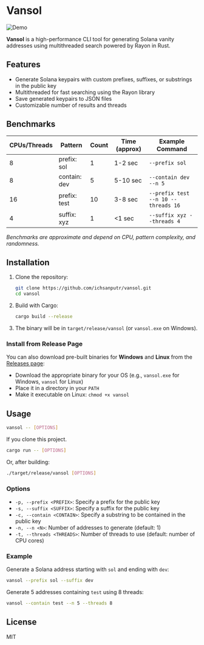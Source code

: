 # Vansol

![Demo](https://i.ibb.co/7wRsHXw/demo.gif)

**Vansol** is a high-performance CLI tool for generating Solana vanity addresses using multithreaded search powered by Rayon in Rust.

## Features
- Generate Solana keypairs with custom prefixes, suffixes, or substrings in the public key
- Multithreaded for fast searching using the Rayon library
- Save generated keypairs to JSON files
- Customizable number of results and threads

## Benchmarks

| CPUs/Threads | Pattern        | Count | Time (approx) | Example Command                                 |
|--------------|---------------|-------|---------------|-------------------------------------------------|
| 8            | prefix: sol   | 1     | 1-2 sec       | `--prefix sol`                                  |
| 8            | contain: dev  | 5     | 5-10 sec      | `--contain dev --n 5`                           |
| 16           | prefix: test  | 10    | 3-8 sec       | `--prefix test --n 10 --threads 16`             |
| 4            | suffix: xyz   | 1     | <1 sec        | `--suffix xyz --threads 4`                      |

*Benchmarks are approximate and depend on CPU, pattern complexity, and randomness.*

## Installation

1. Clone the repository:
   ```sh
   git clone https://github.com/ichsanputr/vansol.git
   cd vansol
   ```
2. Build with Cargo:
   ```sh
   cargo build --release
   ```
3. The binary will be in `target/release/vansol` (or `vansol.exe` on Windows).

### Install from Release Page

You can also download pre-built binaries for **Windows** and **Linux** from the [Releases page](https://github.com/ichsanputr/vansol/releases):

- Download the appropriate binary for your OS (e.g., `vansol.exe` for Windows, `vansol` for Linux)
- Place it in a directory in your `PATH`
- Make it executable on Linux: `chmod +x vansol`

## Usage

```sh
vansol -- [OPTIONS] 

```

If you clone this project.

```sh
cargo run -- [OPTIONS]
```
Or, after building:
```sh
./target/release/vansol [OPTIONS]
```

### Options
- `-p, --prefix <PREFIX>`: Specify a prefix for the public key
- `-s, --suffix <SUFFIX>`: Specify a suffix for the public key
- `-c, --contain <CONTAIN>`: Specify a substring to be contained in the public key
- `-n, --n <N>`: Number of addresses to generate (default: 1)
- `-t, --threads <THREADS>`: Number of threads to use (default: number of CPU cores)

### Example
Generate a Solana address starting with `sol` and ending with `dev`:
```sh
vansol --prefix sol --suffix dev
```

Generate 5 addresses containing `test` using 8 threads:
```sh
vansol --contain test --n 5 --threads 8
```

## License
MIT 